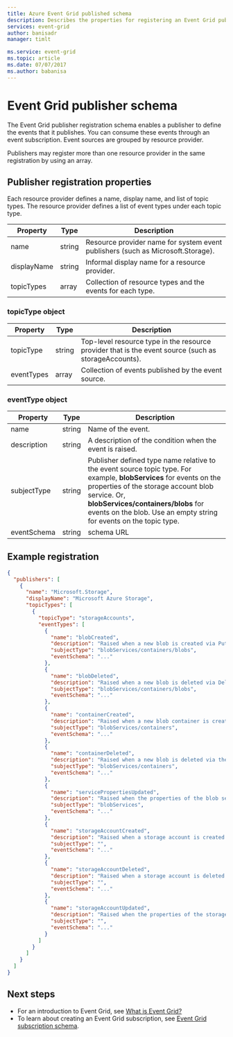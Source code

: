 ```yaml
---
title: Azure Event Grid published schema
description: Describes the properties for registering an Event Grid publisher.
services: event-grid
author: banisadr
manager: timlt

ms.service: event-grid
ms.topic: article
ms.date: 07/07/2017
ms.author: babanisa
---
```


# Event Grid publisher schema

The Event Grid publisher registration schema enables a publisher to define the events that it publishes. You can consume these events through an event subscription. Event sources are grouped by resource provider.

Publishers may register more than one resource provider in the same registration by using an array.
 
## Publisher registration properties

Each resource provider defines a name, display name, and list of topic types. The resource provider defines a list of event types under each topic type. 

| Property | Type | Description |
| -------- | ---- | ----------- |
| name | string | Resource provider name for system event publishers (such as Microsoft.Storage). |
| displayName | string | Informal display name for a resource provider. |
| topicTypes | array | Collection of resource types and the events for each type.  |

### topicType object

| Property | Type | Description |
| -------- | ---- | ----------- |
| topicType | string | Top-level resource type in the resource provider that is the event source (such as storageAccounts). |
| eventTypes | array | Collection of events published by the event source. |

### eventType object 

| Property | Type | Description |
| -------- | ---- | ----------- |
| name | string | Name of the event. | 
| description | string | A description of the condition when the event is raised. | 
| subjectType | string | Publisher defined type name relative to the event source topic type. For example, **blobServices** for events on the properties of the storage account blob service. Or, **blobServices/containers/blobs** for events on the blob. Use an empty string for events on the topic type. |
| eventSchema | string | schema URL |


## Example registration

```json
{
  "publishers": [
    {
      "name": "Microsoft.Storage", 
      "displayName": "Microsoft Azure Storage",
      "topicTypes": [
        {
          "topicType": "storageAccounts", 
          "eventTypes": [
            {
              "name": "blobCreated",
              "description": "Raised when a new blob is created via PutBlob or PutBlockList operations.",
              "subjectType": "blobServices/containers/blobs", 
              "eventSchema": "..." 
            },
            {
              "name": "blobDeleted",
              "description": "Raised when a new blob is deleted via DeleteBlob",
              "subjectType": "blobServices/containers/blobs",
              "eventSchema": "..."
            },
            {
              "name": "containerCreated",
              "description": "Raised when a new blob container is created via the Create Container operation.",
              "subjectType": "blobServices/containers",
              "eventSchema": "..."
            },
            {
              "name": "containerDeleted",
              "description": "Raised when a new blob is deleted via the Delete Container operation",
              "subjectType": "blobServices/containers",
              "eventSchema": "..."
            },
            {
              "name": "servicePropertiesUpdated",
              "description": "Raised when the properties of the blob service in a storage account are modified.",
              "subjectType": "blobServices",
              "eventSchema": "..."
            },
            {
              "name": "storageAccountCreated",
              "description": "Raised when a storage account is created.",
              "subjectType": "",
              "eventSchema": "..."
            },
            {
              "name": "storageAccountDeleted",
              "description": "Raised when a storage account is deleted.",
              "subjectType": "",
              "eventSchema": "..."
            },
            {
              "name": "storageAccountUpdated",
              "description": "Raised when the properties of the storage account are modified.",
              "subjectType": "",
              "eventSchema": "..."
            }
          ]
        }
      ]
    }
  ]
}
```

## Next steps

* For an introduction to Event Grid, see [What is Event Grid?](overview.md)
* To learn about creating an Event Grid subscription, see [Event Grid subscription schema](subscription-creation-schema.md).